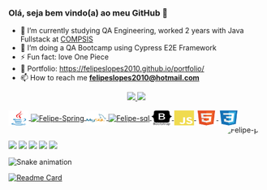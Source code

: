### Olá, seja bem vindo(a) ao meu GitHub 👋


- 🔭 I’m currently studying QA Engineering, worked 2 years with Java Fullstack at <a href="https://compsis.com.br/">COMPSIS<a/>
- 🌱 I’m doing a QA Bootcamp using Cypress E2E Framework
- ⚡ Fun fact: love One Piece
- 🌟 Portfolio: https://felipeslopes2010.github.io/portfolio/
- 📫 How to reach me **felipeslopes2010@hotmail.com**

<div align="center">
  <a href="https://github.com/felipeslopes2010">
  <img height="180em" src="https://github-readme-stats-peach-gamma.vercel.app/api?username=felipeslopes2010&show_icons=true&theme=dracula&include_all_commits=true&count_private=true"/>
  <img height="180em" src="https://github-readme-stats-peach-gamma.vercel.app/api/top-langs/?username=felipeslopes2010&layout=compact&langs_count=7&theme=dracula"/>
</div>
<div style="display: inline_block"><br>
  <img align="center" alt="Felipe-Java" height="30" width="40" src="https://raw.githubusercontent.com/devicons/devicon/master/icons/java/java-original.svg">
  <img align="center" alt="Felipe-Spring" height="30" width="40" src="https://www.vectorlogo.zone/logos/springio/springio-icon.svg">
  <img align="center" alt="Felipe-mysql" height="30" width="40" src="https://raw.githubusercontent.com/devicons/devicon/master/icons/mysql/mysql-original-wordmark.svg">
  <img align="center" alt="Felipe-sql" height="30" width="40" src="https://cdn.jsdelivr.net/gh/devicons/devicon/icons/microsoftsqlserver/microsoftsqlserver-plain-wordmark.svg">
  <img align="center" alt="Felipe-boots" height="30" width="40" src="https://raw.githubusercontent.com/devicons/devicon/master/icons/bootstrap/bootstrap-plain-wordmark.svg">
  <img align="center" alt="Felipe-Js" height="30" width="40" src="https://raw.githubusercontent.com/devicons/devicon/master/icons/javascript/javascript-plain.svg">
  <img align="center" alt="Felipe-HTML" height="30" width="40" src="https://raw.githubusercontent.com/devicons/devicon/master/icons/html5/html5-original.svg">
  <img align="center" alt="Felipe-CSS" height="30" width="40" src="https://raw.githubusercontent.com/devicons/devicon/master/icons/css3/css3-original.svg">
  <img align="right" alt="Felipe-pic" height="150" style="border-radius:50px;" src="https://www.icegif.com/wp-content/uploads/luffy-icegif-10.gif">
</div>
  
  ##
 
<div> 
  <a href="https://www.linkedin.com/in/felipe-santos-lopes-1a873416b/" target="_blank"><img src="https://img.shields.io/badge/-LinkedIn-%230077B5?style=for-the-badge&logo=linkedin&logoColor=white" target="_blank"></a> 
  <a href = "mailto:felipeslopes2010@hotmail.com"><img src="https://img.shields.io/badge/Gmail-D14836?style=for-the-badge&logo=gmail&logoColor=white" target="_blank"></a>
 	<a href="https://www.crunchyroll.com/user/Kimura777" target="_blank"><img src="https://img.shields.io/badge/Crunchyroll-F47521?style=for-the-badge&logo=crunchyroll&logoColor=white" target="_blank"></a>
  <img src="https://img.shields.io/badge/Ubuntu-E95420?style=for-the-badge&logo=ubuntu&logoColor=white" target="_blank"></a>
  <img src="https://img.shields.io/badge/Windows-0078D6?style=for-the-badge&logo=windows&logoColor=white" target="_blank"></a>
 
  ![Snake animation](https://github.com/felipeslopes2010/felipeslopes2010/blob/output/github-contribution-grid-snake.svg)
  
  [![Readme Card](https://github-readme-stats-peach-gamma.vercel.app/api/pin/?username=felipeslopes2010&repo=felipeslopes2010&theme=dracula)](https://github.com/felipeslopes2010/felipeslopes2010)
 
</div>
